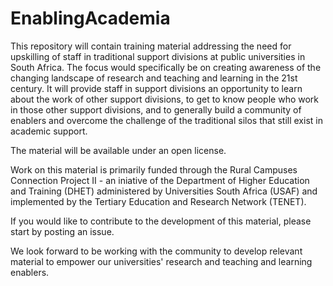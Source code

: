 # EnablingAcademia
This repository will contain training material addressing the need for upskilling of staff in traditional support divisions at public universities in South Africa. The focus would specifically be on creating awareness of the changing landscape of research and teaching and learning in the 21st century. It will provide staff in support divisions an opportunity to learn about the work of other support divisions, to get to know people who work in those other support divisions, and to generally build a community of enablers and overcome the challenge of the traditional silos that still exist in academic support.

The material will be available under an open license.

Work on this material is primarily funded through the Rural Campuses Connection Project II - an iniative of the Department of Higher Education and Training (DHET) administered by Universities South Africa (USAF) and implemented by the Tertiary Education and Research Network (TENET).

If you would like to contribute to the development of this material, please start by posting an issue.

We look forward to be working with the community to develop relevant material to empower our universities' research and teaching and learning enablers.
